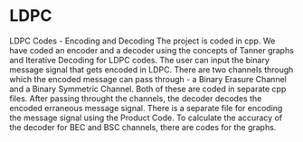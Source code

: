 # LDPC
LDPC Codes - Encoding and Decoding
The project is coded in cpp. 
We have coded an encoder and a decoder using the concepts of Tanner graphs and Iterative Decoding for LDPC codes. 
The user can input the binary message signal that gets encoded in LDPC.
There are two channels through which the encoded message can pass through - a Binary Erasure Channel and a Binary Symmetric Channel.
Both of these are coded in separate cpp files. 
After passing throught the channels, the decoder decodes the encoded erraneous message signal. 
There is a separate file for encoding the message signal using the Product Code. 
To calculate the accuracy of the decoder for BEC and BSC channels, there are codes for the graphs.
